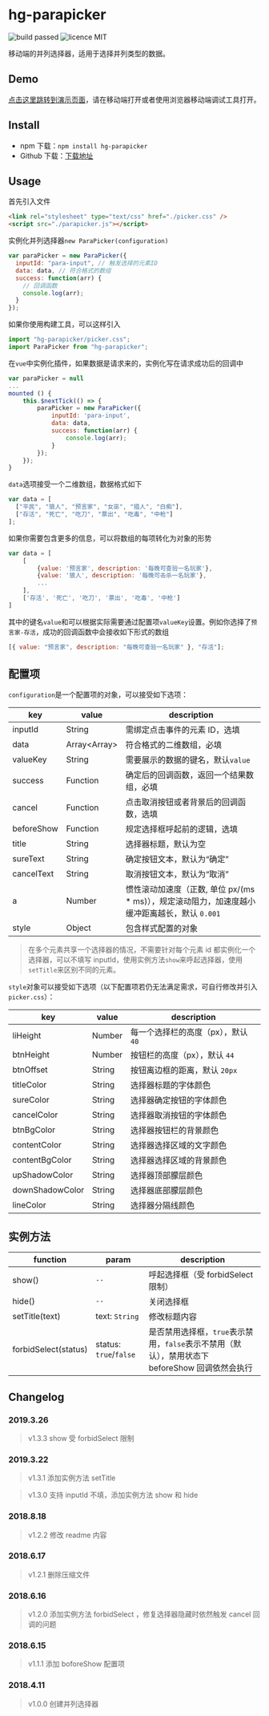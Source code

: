 # hg-parapicker

![build passed](https://img.shields.io/badge/build-passed-brightgreen.svg)
![licence MIT](https://img.shields.io/badge/licence-MIT-orange.svg)

移动端的并列选择器，适用于选择并列类型的数据。

## Demo

[点击这里跳转到演示页面](https://hamger.github.io/hg-parapicker/)，请在移动端打开或者使用浏览器移动端调试工具打开。

## Install

- npm 下载：`npm install hg-parapicker`
- Github 下载：[下载地址](https://github.com/hamger/hg-parapicker)

## Usage

首先引入文件

```html
<link rel="stylesheet" type="text/css" href="./picker.css" />
<script src="./parapicker.js"></script>
```

实例化并列选择器`new ParaPicker(configuration)`

```js
var paraPicker = new ParaPicker({
  inputId: "para-input", // 触发选择的元素ID
  data: data, // 符合格式的数组
  success: function(arr) {
    // 回调函数
    console.log(arr);
  }
});
```

如果你使用构建工具，可以这样引入

```js
import "hg-parapicker/picker.css";
import ParaPicker from "hg-parapicker";
```

在`vue`中实例化插件，如果数据是请求来的，实例化写在请求成功后的回调中

```js
var paraPicker = null
...
mounted () {
    this.$nextTick(() => {
        paraPicker = new ParaPicker({
            inputId: 'para-input',
            data: data,
            success: function(arr) {
                console.log(arr);
            }
        });
    });
}
```

`data`选项接受一个二维数组，数据格式如下

```js
var data = [
  ["平民", "狼人", "预言家", "女巫", "猎人", "白痴"],
  ["存活", "死亡", "吃刀", "票出", "吃毒", "中枪"]
];
```

如果你需要包含更多的信息，可以将数组的每项转化为对象的形势

```js
var data = [
    [
        {value: '预言家', description: '每晚可查验一名玩家'},
        {value: '狼人', description: '每晚可击杀一名玩家'},
        ...
    ],
    ['存活', '死亡', '吃刀', '票出', '吃毒', '中枪']
]
```

其中的键名`value`和可以根据实际需要通过配置项`valueKey`设置。例如你选择了`预言家-存活`，成功的回调函数中会接收如下形式的数组

```js
[{ value: "预言家", description: "每晚可查验一名玩家" }, "存活"];
```

## 配置项

`configuration`是一个配置项的对象，可以接受如下选项：

| key        | value          | description                                                                                    |
| ---------- | -------------- | ---------------------------------------------------------------------------------------------- |
| inputId    | String         | 需绑定点击事件的元素 ID，选填                                                                  |
| data       | Array\<Array\> | 符合格式的二维数组，必填                                                                       |
| valueKey   | String         | 需要展示的数据的键名，默认`value`                                                              |
| success    | Function       | 确定后的回调函数，返回一个结果数组，必填                                                       |
| cancel     | Function       | 点击取消按钮或者背景后的回调函数，选填                                                         |
| beforeShow | Function       | 规定选择框呼起前的逻辑，选填                                                                   |
| title      | String         | 选择器标题，默认为空                                                                           |
| sureText   | String         | 确定按钮文本，默认为“确定”                                                                     |
| cancelText | String         | 取消按钮文本，默认为“取消”                                                                     |
| a          | Number         | 惯性滚动加速度（正数, 单位 px/(ms \* ms)），规定滚动阻力，加速度越小缓冲距离越长，默认 `0.001` |
| style      | Object         | 包含样式配置的对象                                                                             |

> 在多个元素共享一个选择器的情况，不需要针对每个元素 id 都实例化一个选择器，可以不填写 inputId，使用实例方法`show`来呼起选择器，使用`setTitle`来区别不同的元素。

`style`对象可以接受如下选项（以下配置项若仍无法满足需求，可自行修改并引入`picker.css`）：

| key             | value  | description                         |
| --------------- | ------ | ----------------------------------- |
| liHeight        | Number | 每一个选择栏的高度（px），默认 `40` |
| btnHeight       | Number | 按钮栏的高度（px），默认 `44`       |
| btnOffset       | String | 按钮离边框的距离，默认 `20px`       |
| titleColor      | String | 选择器标题的字体颜色                |
| sureColor       | String | 选择器确定按钮的字体颜色            |
| cancelColor     | String | 选择器取消按钮的字体颜色            |
| btnBgColor      | String | 选择器按钮栏的背景颜色              |
| contentColor    | String | 选择器选择区域的文字颜色            |
| contentBgColor  | String | 选择器选择区域的背景颜色            |
| upShadowColor   | String | 选择器顶部朦层颜色                  |
| downShadowColor | String | 选择器底部朦层颜色                  |
| lineColor       | String | 选择器分隔线颜色                    |

## 实例方法

| function             | param                  | description                                                                             |
| -------------------- | ---------------------- | --------------------------------------------------------------------------------------- |
| show()               | `--`                   | 呼起选择框（受 forbidSelect 限制）                                                      |
| hide()               | `--`                   | 关闭选择框                                                                              |
| setTitle(text)       | text: `String`         | 修改标题内容                                                                            |
| forbidSelect(status) | status: `true`/`false` | 是否禁用选择框，`true`表示禁用，`false`表示不禁用（默认），禁用状态下 beforeShow 回调依然会执行 |

## Changelog

### 2019.3.26

> v1.3.3 show 受 forbidSelect 限制

### 2019.3.22

> v1.3.1 添加实例方法 setTitle

> v1.3.0 支持 inputId 不填，添加实例方法 show 和 hide

### 2018.8.18

> v1.2.2 修改 readme 内容

### 2018.6.17

> v1.2.1 删除压缩文件

### 2018.6.16

> v1.2.0 添加实例方法 forbidSelect ，修复选择器隐藏时依然触发 cancel 回调的问题

### 2018.6.15

> v1.1.1 添加 boforeShow 配置项

### 2018.4.11

> v1.0.0 创建并列选择器

